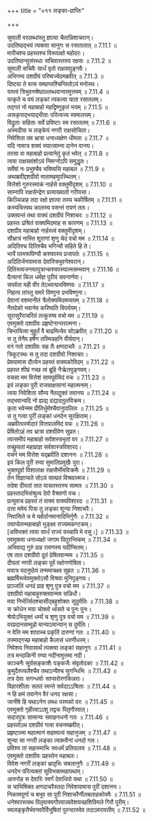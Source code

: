 +++
title = "०११ लङ्का-प्राप्तिः"

+++


  
सुमाली वरलब्धांस्तु ज्ञात्वा चैतान्निशाचरान्।  
उदतिष्ठद्भयं त्यक्त्वा सानुगः स रसातलात् ॥ 7.11.1 ॥   
मारीचश्च प्रहस्तश्च विरूपाक्षो महोदरः।  
उदतिष्ठन्सुसंरब्धाः सचिवास्तस्य रक्षसः ॥ 7.11.2 ॥   
सुमाली सचिवैः सार्धं वृतो राक्षसपुङ्गवैः।  
अभिगम्य दशग्रीवं परिष्वज्येदमब्रवीत् ॥ 7.11.3 ॥   
दिष्ट्या ते वत्स सम्प्राप्तश्चिन्तितोऽयं मनोरथः।  
यस्त्वं त्रिभुवनश्रेष्ठाल्लब्धवान्वरमुत्तमम् ॥ 7.11.4 ॥   
यत्कृते च वयं लङ्कां त्यकत्वा याता रसातलम्।  
तद्गतं नो महाबाहो महद्विष्णुकृतं भयम् ॥ 7.11.5 ॥   
असकृत्तद्भयाद्भीताः परित्यज्य स्वमालयम्।  
विद्रुताः सहिताः सर्वे प्रविष्टाः स्म रसातलम् ॥ 7.11.6 ॥   
अस्मदीया च लङ्केयं नगरी राक्षसोचिता।  
निवेशिता तव भ्रात्रा धनाध्यक्षेण धीमता ॥ 7.11.7 ॥   
यदि नामात्र शक्यं स्यात्साम्ना दानेन वानघ।  
तरसा वा महाबाहो प्रत्यानेतुं कृतं भवेत् ॥ 7.11.8 ॥   
त्वया राक्षसवंशोऽयं निमग्नोऽपि समुद्धृतः।  
सर्वेषां नः प्रभुश्चैव भविष्यसि महाबल ॥ 7.11.9 ॥   
अथाब्रवीद्दशग्रीवो मातामहमुपस्थितम्।  
वित्तेशो गुरुरस्माकं नार्हसे वक्तुमीदृशम् ॥ 7.11.10 ॥   
साम्नापि राक्षसेन्द्रेण प्रत्याख्यातो गरीयसा।  
किञ्चिन्नाह तदा रक्षो ज्ञात्वा तस्य चकीर्षितम् ॥ 7.11.11 ॥   
कस्यचित्त्वथ कालस्य वसन्तं रावणं ततः।  
उक्तवन्तं तथा वाक्यं दशग्रीवं निशाचरः ॥ 7.11.12 ॥   
प्रहस्तः प्रश्रितं वाक्यमिदमाह स कारणम् ॥ 7.11.13 ॥   
दशग्रीव महाबाहो नार्हस्त्वं वक्तुमीदृशम्।  
सौभ्रात्रं नास्ति शूराणां शृणु चेदं वचो मम ॥ 7.11.14 ॥   
अदितिश्च दितिश्चैव भगिन्यौ सहिते हि ते।  
भार्ये परमरूपिण्यौ कश्यपस्य प्रजापतेः ॥ 7.11.15 ॥   
अदितिर्जनयामास देवांस्त्रिभुवनेश्वरान्।  
दितिस्त्वजनयत्पुत्रान्कश्यपस्यात्मसम्भवान् ॥ 7.11.16 ॥   
दैत्यानां किल धर्मज्ञ पुरीयं सवनार्णवा।  
सपर्वता मही वीर तेऽभवन्प्रभविष्णवः ॥ 7.11.17 ॥   
निहत्य तांस्तु समरे विष्णुना प्रभविष्णुना।  
देवानां वशमानीतं त्रैलोक्यमिदमव्ययम् ॥ 7.11.18 ॥   
नैतदेको भवानेव करिष्यति विपर्ययम्।  
सुरासुरैराचरितं तत्कुरुष्व वचो मम ॥ 7.11.19 ॥   
एवमुक्तो दशग्रीवः प्रहृष्टेनान्तरात्मना।  
चिन्तयित्वा मुहूर्तं वै बाढमित्येव सोऽब्रवीत् ॥ 7.11.20 ॥   
स तु तेनैव हर्षेण तस्मिन्नहनि वीर्यवान्।  
वनं गतो दशग्रीवः सह तैः क्षणदाचरैः ॥ 7.11.21 ॥   
त्रिकूटस्थः स तु तदा दशग्रीवो निशाचरः।  
प्रेषयामास दौत्येन प्रहस्तं वाक्यकोविदम् ॥ 7.11.22 ॥   
प्रहस्त शीघ्रं गच्छ त्वं ब्रूहि नैर्ऋतपुङ्गवम्।  
वचसा मम वित्तेशं सामपूर्वमिदं वचः ॥ 7.11.23 ॥   
इयं लङ्का पुरी राजन्राक्षसानां महात्मनाम्।  
त्वया निवेशिता सौम्य नैतद्युक्तं तवानघ ॥ 7.11.24 ॥   
तद्भवान्यदि नो ह्यद्य दद्यादतुलविक्रम।  
कृता भवेन्मम प्रीतिर्धुर्मश्चैवानुपालितः ॥ 7.11.25 ॥   
स तु गत्वा पुरीं लङ्कां धनदेन सुरक्षिताम्।  
अब्रवीत्परमोदारं वित्तपालमिदं वचः ॥ 7.11.26 ॥   
प्रेषितोऽहं तव भ्रात्रा दशग्रीवेण सुव्रत।  
त्वत्समीपं महाबाहो सर्वशस्त्रभृतां वर ॥ 7.11.27 ॥   
तच्छ्रूयतां महाप्राज्ञ सर्वशास्त्रविशारद।  
वचनं मम वित्तेश यद्ब्रवीति दशाननः ॥ 7.11.28 ॥   
इयं किल पुरी रम्या सुमालिप्रमुखैः पुरा।  
भुक्तपूर्वा विशालाक्ष राक्षसैर्भीमविक्रमैः ॥ 7.11.29 ॥   
तेन विज्ञाप्यते सोऽयं साम्प्रतं विश्रवात्मज।  
तदेषा दीयतां तात याचतस्तस्य सामतः ॥ 7.11.30 ॥   
प्रहस्तादभिसंश्रुत्य देवो वैश्रवणो वचः।  
प्रत्युवाच प्रहस्तं तं वाक्यं वाक्यविशारदः ॥ 7.11.31 ॥   
दत्ता ममेयं पित्रा तु लङ्का शून्या निशाचरैः।  
निवासिते च मे यक्षैर्दानमानादिभिर्गुणैः ॥ 7.11.32 ॥   
तवाप्येतन्महाबाहो भुङ्क्ष्व राज्यमकण्टकम्।  
[अविभक्तं त्वया सार्धं राज्यं यच्चापि मे वसु।] ॥ 7.11.33 ॥   
एवमुक्त्वा धनाध्यक्षो जगाम पितुरन्तिकम् ॥ 7.11.34 ॥   
अभिवाद्य गुरुं प्राह रावणस्य यदीप्सितम्।  
एष तात दशग्रीवो दूतं प्रेषितवान्मम ॥ 7.11.35 ॥   
दीयतां नगरी लङ्का पूर्वं रक्षोगणोषिता।  
मयात्र यदनुष्ठेयं तन्ममाचक्ष्व सुव्रत ॥ 7.11.36 ॥   
ब्रह्मर्षिस्त्वेवमुक्तोऽसौ विश्रवा मुनिपुङ्गवः।  
प्राञ्जलिं धनदं प्राह शृणु पुत्र वचो मम ॥ 7.11.37 ॥   
दशग्रीवो महाबाहुरुक्तवान्मम सन्निधौ।  
मया निर्भर्त्सितश्चासीद्बहुशोक्तः सुदुर्मतिः ॥ 7.11.38 ॥   
स क्रोधेन मया चोक्तो ध्वंसते च पुनः पुनः।  
श्रेयोऽभियुक्तं धर्म्यं च शृणु पुत्र वचो मम ॥ 7.11.39 ॥   
वरप्रदानसम्मूढो मान्याऽमान्यान् स दुर्मतिः।  
न वेत्ति मम शापाच्च प्रकृतिं दारुणां गतः ॥ 7.11.40 ॥   
तस्माद्गच्छ महाबाहो कैलासं धरणीधरम्।  
निवेशय निवासार्थं त्यक्त्वा लङ्कां सहानुगः ॥ 7.11.41 ॥   
तत्र मन्दाकिनी रम्या नदीनामुत्तमा नदी।  
काञ्चनैः सूर्यसङ्काशैः पङ्कजैः संवृतोदका ॥ 7.11.42 ॥   
कुमुदैरुत्पलैश्चैव तथाऽन्यैश्च सुगन्धिभिः ॥ 7.11.43 ॥   
तत्र देवाः सगन्धर्वाः साप्सरोरगकिन्नराः।  
विहारशीलाः सततं रमन्ते सर्वदाऽऽश्रिताः ॥ 7.11.44 ॥   
न हि क्षमं तवानेन वैरं धनद रक्षसा।  
जानीषे हि यथाऽनेन लब्धः परमको वरः ॥ 7.11.45 ॥   
एवमुक्तो गृहीत्वाऽऽशु तद्वचः पितृगौरवात्।  
सदारपुत्रः सामान्यः सवाहनधनो गतः ॥ 7.11.46 ॥   
प्रहस्तोऽथ दशग्रीवं गत्वा वचनमब्रवीत्।  
प्रहृष्टात्मा महात्मानं सहामात्यं सहानुजम् ॥ 7.11.47 ॥   
शून्या सा नगरी लङ्का त्यक्त्त्वैनां धनदो गतः।  
प्रविश्य तां सहास्माभिः स्वधर्मं प्रतिपालय ॥ 7.11.48 ॥   
एवमुक्तो दशग्रीवः प्रहस्तेन महाबलः।  
विवेश नगरीं लङ्कां भ्रातृभिः सबलानुगैः ॥ 7.11.49 ॥   
धनदेन परित्यक्तां सुविभक्तमहापथाम्।  
आरुरोह स देवारिः स्वर्गं देवाधिपो यथा ॥ 7.11.50 ॥   
स चाभिषिक्तः क्षणदाचरैस्तदा निवेशयामास पुरीं दशाननः।  
निकामपूर्णा च बभूव सा पुरी निशाचरैर्नीलबलाहकोपमैः ॥ 7.11.51 ॥   
धनेश्वरस्त्वथ पितृवाक्यगौरवान्न्यवेशयच्छशिविमले गिरौ पुरीम्।  
स्वलङ्कृतैर्भवनवरैर्विभूषितां पुरन्दरस्वेव तदाऽमरावतीम् ॥ 7.11.52 ॥   
